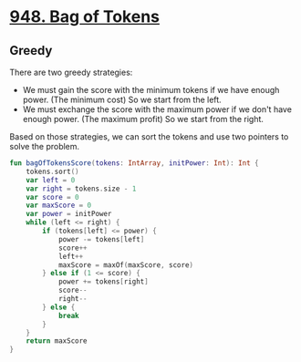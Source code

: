 # [948. Bag of Tokens](https://leetcode.com/problems/bag-of-tokens/)

## Greedy
There are two greedy strategies:
* We must gain the score with the minimum tokens if we have enough power. (The minimum cost) So we start from the left.
* We must exchange the score with the maximum power if we don't have enough power. (The maximum profit) So we start from the right.

Based on those strategies, we can sort the tokens and use two pointers to solve the problem.

```kotlin
fun bagOfTokensScore(tokens: IntArray, initPower: Int): Int {
    tokens.sort()
    var left = 0
    var right = tokens.size - 1
    var score = 0
    var maxScore = 0
    var power = initPower
    while (left <= right) {
        if (tokens[left] <= power) {
            power -= tokens[left]
            score++
            left++
            maxScore = maxOf(maxScore, score)
        } else if (1 <= score) {
            power += tokens[right]
            score--
            right--
        } else {
            break
        }
    }
    return maxScore
}
```